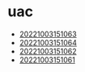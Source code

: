 # uac
- [20221003151063](/zet/20221003151063/README.md)
- [20221003151064](/zet/20221003151064/README.md)
- [20221003151062](/zet/20221003151062/README.md)
- [20221003151061](/zet/20221003151061/README.md)

